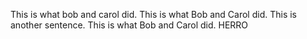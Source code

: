 This is what bob and carol did.
This is what Bob and Carol did.
This is another sentence.
This is what Bob and Carol did.
HERRO